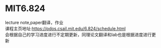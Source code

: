 # MIT6.824
lecture note,paper翻译，作业  
课程主页地址:https://pdos.csail.mit.edu/6.824/schedule.html  
会根据自己的学习进度进行不定期更新，同理论文翻译和lab也是根据进度进行更新
